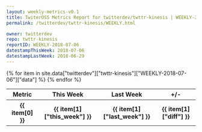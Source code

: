 ```yaml
---
layout: weekly-metrics-v0.1
title: TwiterOSS Metrics Report for twitterdev/twttr-kinesis | WEEKLY-2018-07-06 | 2018-07-06
permalink: /twitterdev/twttr-kinesis/WEEKLY.html

owner: twitterdev
repo: twttr-kinesis
reportID: WEEKLY-2018-07-06
datestampThisWeek: 2018-07-06
datestampLastWeek: 2018-06-29
---
```


<table style="width: 100%">
    <tr>
        <th>Metric</th>
        <th>This Week</th>
        <th>Last Week</th>
        <th>+/-</th>
    </tr>
    {% for item in site.data["twitterdev"]["twttr-kinesis"]["WEEKLY-2018-07-06"]["data"] %}
    <tr>
        <th>{{ item[0] }}</th>
        <th>{{ item[1]["this_week"] }}</th>
        <th>{{ item[1]["last_week"] }}</th>
        <th>{{ item[1]["diff"] }}</th>
    </tr>
    {% endfor %}
</table>

